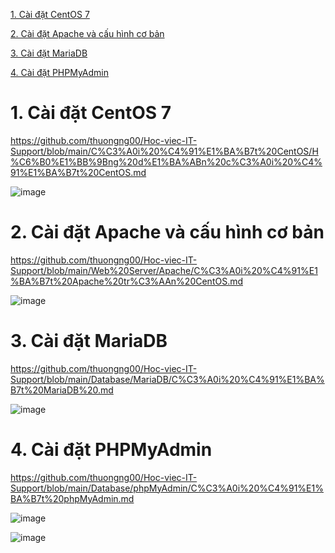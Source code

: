 [1. Cài đặt CentOS 7](#centos)

[2. Cài đặt Apache và cấu hình cơ bản](#apache)

[3. Cài đặt MariaDB](#mariadb)

[4. Cài đặt PHPMyAdmin](#phpmyadmin)

<a name="centos"></a>
# 1. Cài đặt CentOS 7

https://github.com/thuongng00/Hoc-viec-IT-Support/blob/main/C%C3%A0i%20%C4%91%E1%BA%B7t%20CentOS/H%C6%B0%E1%BB%9Bng%20d%E1%BA%ABn%20c%C3%A0i%20%C4%91%E1%BA%B7t%20CentOS.md

![image](https://user-images.githubusercontent.com/111716161/191659387-7c0651be-0a6e-4316-8acc-74e8cd215d30.png)

<a name="apache"></a>
# 2. Cài đặt Apache và cấu hình cơ bản

https://github.com/thuongng00/Hoc-viec-IT-Support/blob/main/Web%20Server/Apache/C%C3%A0i%20%C4%91%E1%BA%B7t%20Apache%20tr%C3%AAn%20CentOS.md

![image](https://user-images.githubusercontent.com/111716161/191659554-77b8bde5-568e-4c22-b5f2-ce3ea5bc3f6f.png)

<a name="mariadb"></a>
# 3. Cài đặt MariaDB

https://github.com/thuongng00/Hoc-viec-IT-Support/blob/main/Database/MariaDB/C%C3%A0i%20%C4%91%E1%BA%B7t%20MariaDB%20.md

![image](https://user-images.githubusercontent.com/111716161/191659713-76d3584d-2060-422b-a060-98ce544c0417.png)

<a name="phpmyadmin"></a>
# 4. Cài đặt PHPMyAdmin

https://github.com/thuongng00/Hoc-viec-IT-Support/blob/main/Database/phpMyAdmin/C%C3%A0i%20%C4%91%E1%BA%B7t%20phpMyAdmin.md

![image](https://user-images.githubusercontent.com/111716161/191659743-efe26592-5d90-4ce7-86d0-0d6840993e61.png)

![image](https://user-images.githubusercontent.com/111716161/191885177-dcfd3506-a9f7-47f3-84ac-a5367480b74c.png)

